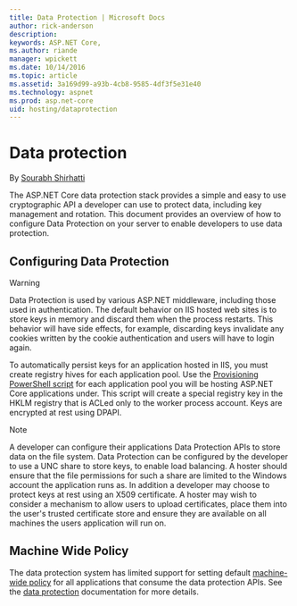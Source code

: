 ```yaml
---
title: Data Protection | Microsoft Docs
author: rick-anderson
description: 
keywords: ASP.NET Core,
ms.author: riande
manager: wpickett
ms.date: 10/14/2016
ms.topic: article
ms.assetid: 3a169d99-a93b-4cb8-9585-4df3f5e31e40
ms.technology: aspnet
ms.prod: asp.net-core
uid: hosting/dataprotection
---
```

# Data protection

<a name=dataprotection></a>

By [Sourabh Shirhatti](https://twitter.com/sshirhatti)

The ASP.NET Core data protection stack provides a simple and easy to use cryptographic API a developer can use to protect data, including key management and rotation. This document provides an overview of how to configure Data Protection on your server to enable developers to use data protection.

## Configuring Data Protection

>[!WARNING]
> Data Protection is used by various ASP.NET middleware, including those used in authentication. The default behavior on IIS hosted web sites is to store keys in memory and discard them when the process restarts. This behavior will have side effects, for example, discarding keys invalidate any cookies written by the cookie authentication and users will have to login again.

To automatically persist keys for an application hosted in IIS, you must create registry hives for each application pool. Use the [Provisioning PowerShell script](https://github.com/aspnet/DataProtection/blob/dev/Provision-AutoGenKeys.ps1) for each application pool you will be hosting ASP.NET Core applications under. This script will create a special registry key in the HKLM registry that is ACLed only to the worker process account. Keys are encrypted at rest using DPAPI.

> [!NOTE]
> A developer can configure their applications Data Protection APIs to store data on the file system. Data Protection can be configured by the developer to use a UNC share to store keys, to enable load balancing. A hoster should ensure that the file permissions for such a share are limited to the Windows account the application runs as. In addition a developer may choose to protect keys at rest using an X509 certificate. A hoster may wish to consider a mechanism to allow users to upload certificates, place them into the user's trusted certificate store and ensure they are available on all machines the users application will run on.

## Machine Wide Policy

The data protection system has limited support for setting default [machine-wide policy](../security/data-protection/configuration/machine-wide-policy.md#data-protection-configuration-machinewidepolicy) for all applications that consume the data protection APIs. See the [data protection](../security/data-protection/index.md) documentation for more details.
